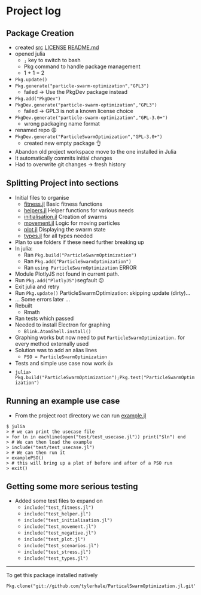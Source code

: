 # Project log

## Package Creation

- created [src](src) [LICENSE](LICENSE) [README.md](README.md)
- opened julia
  * `;` key to switch to bash
  * Pkg command to handle package management
  * 1 + 1 = 2
- `Pkg.update()`
- `Pkg.generate("particle-swarm-optimization","GPL3")`
  * failed -> Use the PkgDev package instead
- `Pkg.add("PkgDev")`
- `PkgDev.generate("particle-swarm-optimization","GPL3")`
  * failed -> GPL3 is not a known license choice
- `PkgDev.generate("particle-swarm-optimization","GPL-3.0+")`
  * wrong packaging name format
- renamed repo :weary:
- `PkgDev.generate("ParticleSwarmOptimization","GPL-3.0+")`
  * created new empty package :ok_hand:
- Abandon old project workspace move to the one installed in Julia
- It automatically commits initial changes
- Had to overwrite git changes -> fresh history

## Splitting Project into sections

- Initial files to organise
  * [fitness.jl](src/fitness.jl) Basic fitness functions
  * [helpers.jl](src/helpers.jl) Helper functions for various needs
  * [initialisation.jl](src/initialisation.jl) Creation of swarms
  * [movement.jl](src/movement.jl) Logic for moving particles
  * [plot.jl](src/plot.jl) Displaying the swarm state
  * [types.jl](src/types.jl) for all types needed
- Plan to use folders if these need further breaking up
- In julia:
  * Ran `Pkg.build("ParticleSwarmOptimization")`
  * Ran `Pkg.add("ParticleSwarmOptimization")`
  * Ran `using ParticleSwarmOptimization` ERROR
- Module PlotlyJS not found in current path.
- Run `Pkg.add("PlotlyJS")`segfault :confused:
- Exit julia and retry
- Run `Pkg.update()` ParticleSwarmOptimization: skipping update (dirty)...
- ... Some errors later ...
- Rebuilt
  * Rmath
- Ran tests which passed
- Needed to install Electron for graphing
  * `Blink.AtomShell.install()`
- Graphing works but now need to put `ParticleSwarmOptimization.` for every method externally used
- Solution was to add an alias lines
  * `PSO = ParticleSwarmOptimization`
- Tests and simple use case now work :thumbsup:
- `julia> Pkg.build("ParticleSwarmOptimization");Pkg.test("ParticleSwarmOptimization")`

## Running an example use case

- From the project root directory we can run [example.jl](src/example.jl)
```
$ julia
> # we can print the usecase file
> for ln in eachline(open("test/test_usecase.jl")) print("$ln") end
> # We can then load the example
> include("test/test_usecase.jl")
> # We can then run it
> examplePSO()
> # this will bring up a plot of before and after of a PSO run
> exit()
```

## Getting some more serious testing

- Added some test files to expand on
  * `include("test_fitness.jl")`
  * `include("test_helper.jl")`
  * `include("test_initialisation.jl")`
  * `include("test_movement.jl")`
  * `include("test_negative.jl")`
  * `include("test_plot.jl")`
  * `include("test_scenarios.jl")`
  * `include("test_stress.jl")`
  * `include("test_types.jl")`

---
To get this package installed natively
```
Pkg.clone("git://github.com/tylerhale/ParticalSwarmOptimization.jl.git")
```

